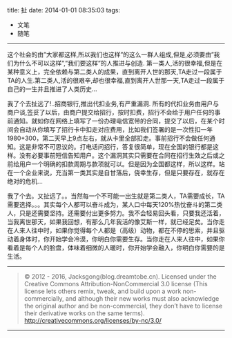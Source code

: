 title: 扯
date: 2014-01-01 08:35:03
tags:
- 文笔
- 随笔

---

这个社会的由”大家都这样,所以我们也这样”的这么一群人组成,但是,必须要由”我们为什么不可以这样”,”我们要这样”的人推进与创造. 第一类人,活的很幸福,但是在某种意义上，完全依赖与第二类人的成果，直到离开人世的那天,TA走过一段属于TA的人生.第二类人,活的很艰辛,却也很幸福,直到离开人世那一天,TA走过一段属于自己的一生并且推进了人类历史…

<!--more-->
我了个去扯远了!..招商银行,推出代扣业务,有严重漏洞. 所有的代扣业务由用户与商户谈,签妥了以后，由商户提交给招行，按时扣费，招行不会给于用户任何的事前通知。就如你在网络上填写了一份办理电信宽带的合同，提交了以后，在某个时间会自动从你填写了招行卡中扣走对应费用，比如我们签署的是一次性扣一年1980+300，第二天早上9点左右，就从卡里全部扣走。事前招行不会做任何通知。这是非常不可思议的。打电话问招行，答复很简单，现在全国的银行都是这样。没有必要事前短信告知用户。这个漏洞其实只需要在合同在招行生效之后或之前给用户一个明确的扣款周期与款项就可以。但是因为全国都这样，所以这样。站在一个企业来说，充当第一类其实是自甘落后，侥幸生存，但是只要存在，就存在绝对的危机…

我了个去。又扯远了。。当然每一个不可能一出生就是第二类人，TA需要成长，TA需要选择。。。其实每个人都可以奋斗成为，某人口中每天120%热忱奋斗的第二类人，只是还需要坚持。还需要付出更多努力。我不会轻易回头看，只要我还活着，当我离世那天，如果我回想，有那么几年我活的像艾斯一样，就已经足矣。当你走在人来人往中时，如果你觉得每个人都是（高级）动物，都在不停的思索，并且驱动着身体时，你开始学会冷漠，你明白你需要生存。当你走在人来人往中，如果你看着是每个人的脸盘，体味着细微的人暖时，你开始学会融入，你明白你需要的是生活。

---

> © 2012 - 2016, Jacksgong(blog.dreamtobe.cn). Licensed under the Creative Commons Attribution-NonCommercial 3.0 license (This license lets others remix, tweak, and build upon a work non-commercially, and although their new works must also acknowledge the original author and be non-commercial, they don’t have to license their derivative works on the same terms). http://creativecommons.org/licenses/by-nc/3.0/

---
